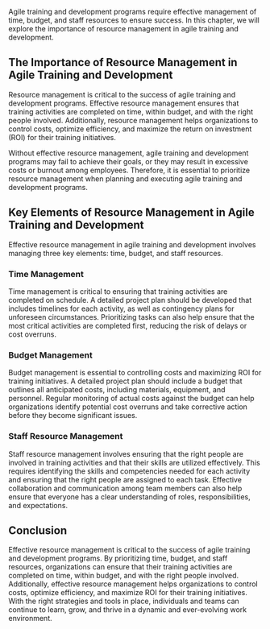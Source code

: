 
Agile training and development programs require effective management of time, budget, and staff resources to ensure success. In this chapter, we will explore the importance of resource management in agile training and development.

The Importance of Resource Management in Agile Training and Development
-----------------------------------------------------------------------

Resource management is critical to the success of agile training and development programs. Effective resource management ensures that training activities are completed on time, within budget, and with the right people involved. Additionally, resource management helps organizations to control costs, optimize efficiency, and maximize the return on investment (ROI) for their training initiatives.

Without effective resource management, agile training and development programs may fail to achieve their goals, or they may result in excessive costs or burnout among employees. Therefore, it is essential to prioritize resource management when planning and executing agile training and development programs.

Key Elements of Resource Management in Agile Training and Development
---------------------------------------------------------------------

Effective resource management in agile training and development involves managing three key elements: time, budget, and staff resources.

### Time Management

Time management is critical to ensuring that training activities are completed on schedule. A detailed project plan should be developed that includes timelines for each activity, as well as contingency plans for unforeseen circumstances. Prioritizing tasks can also help ensure that the most critical activities are completed first, reducing the risk of delays or cost overruns.

### Budget Management

Budget management is essential to controlling costs and maximizing ROI for training initiatives. A detailed project plan should include a budget that outlines all anticipated costs, including materials, equipment, and personnel. Regular monitoring of actual costs against the budget can help organizations identify potential cost overruns and take corrective action before they become significant issues.

### Staff Resource Management

Staff resource management involves ensuring that the right people are involved in training activities and that their skills are utilized effectively. This requires identifying the skills and competencies needed for each activity and ensuring that the right people are assigned to each task. Effective collaboration and communication among team members can also help ensure that everyone has a clear understanding of roles, responsibilities, and expectations.

Conclusion
----------

Effective resource management is critical to the success of agile training and development programs. By prioritizing time, budget, and staff resources, organizations can ensure that their training activities are completed on time, within budget, and with the right people involved. Additionally, effective resource management helps organizations to control costs, optimize efficiency, and maximize ROI for their training initiatives. With the right strategies and tools in place, individuals and teams can continue to learn, grow, and thrive in a dynamic and ever-evolving work environment.

